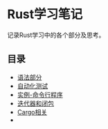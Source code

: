 # Rust学习笔记
记录Rust学习中的各个部分及思考。

## 目录
* [语法部分](基础语法.md)
* [自动化测试](自动化测试.md)
* [实例-命令行程序](实例-命令行程序.md)
* [迭代器和闭包](迭代器和闭包.md)
* [Cargo相关](cargo.md)
* 